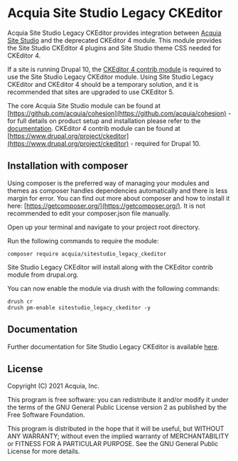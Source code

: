 # Acquia Site Studio Legacy CKEditor

Acquia Site Studio Legacy CKEditor provides integration between [Acquia Site Studio](https://www.acquia.com/products/drupal-cloud/site-studio) and the deprecated CKEditor 4 module. This module provides the Site Studio CKEditor 4 plugins and Site Studio theme CSS needed for CKEditor 4.

If a site is running Drupal 10, the [CKEditor 4 contrib module](https://www.drupal.org/project/ckeditor) is required to use the Site Studio Legacy CKEditor module. Using Site Studio Legacy CKEditor and CKEditor 4 should be a temporary solution, and it is recommended that sites are upgraded to use CKEditor 5.

The core Acquia Site Studio module can be found at [https://github.com/acquia/cohesion](https://github.com/acquia/cohesion) - for full details on product setup and installation please refer to the [documentation](https://sitestudiodocs.acquia.com/).
CKEditor 4 contrib module can be found at [https://www.drupal.org/project/ckeditor](https://www.drupal.org/project/ckeditor) - required for Drupal 10.

## Installation with composer

Using composer is the preferred way of managing your modules and themes as composer handles dependencies automatically and there is less margin for error. You can find out more about composer and how to install it here: [https://getcomposer.org/](https://getcomposer.org/). It is not recommended to edit your composer.json file manually.

Open up your terminal and navigate to your project root directory.

Run the following commands to require the module:

```
composer require acquia/sitestudio_legacy_ckeditor
```

Site Studio Legacy CKEditor will install along with the CKEditor contrib module from drupal.org.

You can now enable the module via drush with the following commands:

```
drush cr
drush pm-enable sitestudio_legacy_ckeditor -y
```

## Documentation

Further documentation for Site Studio Legacy CKEditor is available [here](https://sitestudiodocs.acquia.com/user-guide/using-ckeditor-legacy-module).

## License

Copyright (C) 2021 Acquia, Inc.

This program is free software: you can redistribute it and/or modify it under the terms of the GNU General Public License version 2 as published by the Free Software Foundation.

This program is distributed in the hope that it will be useful, but WITHOUT ANY WARRANTY; without even the implied warranty of MERCHANTABILITY or FITNESS FOR A PARTICULAR PURPOSE.  See the GNU General Public License for more details.
